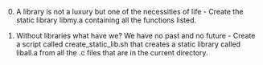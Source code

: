 0. A library is not a luxury but one of the necessities of life - Create the static library libmy.a containing all the functions listed.

1. Without libraries what have we? We have no past and no future - Create a script called create_static_lib.sh that creates a static library called liball.a from all the .c files that are in the current directory.

